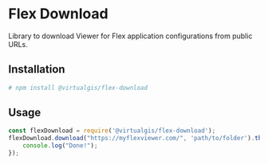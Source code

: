 # Flex Download

Library to download Viewer for Flex application configurations from public URLs.

## Installation

```bash
# npm install @virtualgis/flex-download
```

## Usage

```javascript
const flexDownload = require('@virtualgis/flex-download');
flexDownload.download("https://myflexviewer.com/", 'path/to/folder').then(() => {
    console.log("Done!");
});
```
